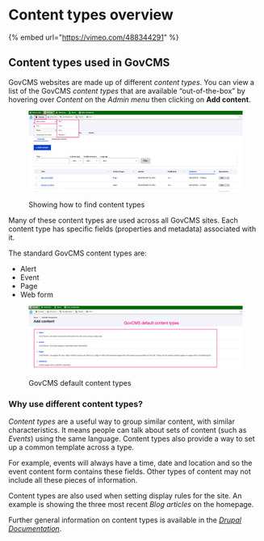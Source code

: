 # Content types overview

{% embed url="https://vimeo.com/488344291" %}

## Content types used in GovCMS

GovCMS websites are made up of different _content types_. You can view a list of the GovCMS _content types_ that are available “out-of-the-box” by hovering over _Content_ on the _Admin menu_ then clicking on **Add content**.

<figure><img src="../.gitbook/assets/image (14).png" alt=""><figcaption><p>Showing how to find content types</p></figcaption></figure>

Many of these content types are used across all GovCMS sites. Each content type has specific fields (properties and metadata) associated with it.

The standard GovCMS content types are:

* Alert
* Event
* Page
* Web form

<figure><img src="../.gitbook/assets/image (15).png" alt=""><figcaption><p>GovCMS default content types</p></figcaption></figure>

### Why use different content types?

_Content types_ are a useful way to group similar content, with similar characteristics. It means people can talk about sets of content (such as _Events_) using the same language. Content types also provide a way to set up a common template across a type.

For example, events will always have a time, date and location and so the event content form contains these fields. Other types of content may not include all these pieces of information.

Content types are also used when setting display rules for the site. An example is showing the three most recent _Blog articles_ on the homepage.

Further general information on content types is available in the [_Drupal Documentation_](https://www.drupal.org/docs/7/understanding-drupal/content-types).
